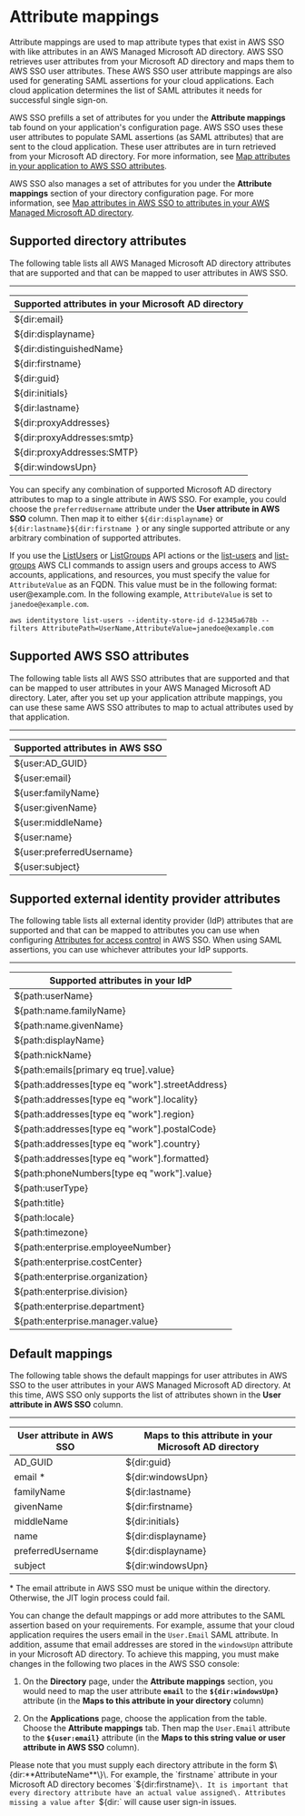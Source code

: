# Attribute mappings<a name="attributemappingsconcept"></a>

Attribute mappings are used to map attribute types that exist in AWS SSO with like attributes in an AWS Managed Microsoft AD directory\. AWS SSO retrieves user attributes from your Microsoft AD directory and maps them to AWS SSO user attributes\. These AWS SSO user attribute mappings are also used for generating SAML assertions for your cloud applications\. Each cloud application determines the list of SAML attributes it needs for successful single sign\-on\. 

AWS SSO prefills a set of attributes for you under the **Attribute mappings** tab found on your application's configuration page\. AWS SSO uses these user attributes to populate SAML assertions \(as SAML attributes\) that are sent to the cloud application\. These user attributes are in turn retrieved from your Microsoft AD directory\. For more information, see [Map attributes in your application to AWS SSO attributes](mapawsssoattributestoapp.md)\. 

AWS SSO also manages a set of attributes for you under the **Attribute mappings** section of your directory configuration page\. For more information, see [Map attributes in AWS SSO to attributes in your AWS Managed Microsoft AD directory](mapssoattributestocdattributes.md)\.

## Supported directory attributes<a name="supporteddirectoryattributes"></a>

The following table lists all AWS Managed Microsoft AD directory attributes that are supported and that can be mapped to user attributes in AWS SSO\. 


****  

| Supported attributes in your Microsoft AD directory | 
| --- | 
| $\{dir:email\} | 
| $\{dir:displayname\} | 
| $\{dir:distinguishedName\} | 
| $\{dir:firstname\} | 
| $\{dir:guid\} | 
| $\{dir:initials\} | 
| $\{dir:lastname\} | 
| $\{dir:proxyAddresses\} | 
| $\{dir:proxyAddresses:smtp\} | 
| $\{dir:proxyAddresses:SMTP\} | 
| $\{dir:windowsUpn\} | 

You can specify any combination of supported Microsoft AD directory attributes to map to a single attribute in AWS SSO\. For example, you could choose the `preferredUsername` attribute under the **User attribute in AWS SSO** column\. Then map it to either `${dir:displayname}` or `${dir:lastname}${dir:firstname }` or any single supported attribute or any arbitrary combination of supported attributes\.

If you use the [ListUsers](https://docs.aws.amazon.com/singlesignon/latest/IdentityStoreAPIReference/API_ListUsers.html) or [ListGroups](https://docs.aws.amazon.com/singlesignon/latest/IdentityStoreAPIReference/API_ListGroups.html) API actions or the [list\-users](https://docs.aws.amazon.com/cli/latest/reference/identitystore/list-users.html) and [list\-groups](https://docs.aws.amazon.com/cli/latest/reference/identitystore/list-groups.html) AWS CLI commands to assign users and groups access to AWS accounts, applications, and resources, you must specify the value for `AttributeValue` as an FQDN\. This value must be in the following format: user@example\.com\. In the following example, `AttributeValue` is set to `janedoe@example.com`\.

```
aws identitystore list-users --identity-store-id d-12345a678b --filters AttributePath=UserName,AttributeValue=janedoe@example.com
```

## Supported AWS SSO attributes<a name="supportedssoattributes"></a>

The following table lists all AWS SSO attributes that are supported and that can be mapped to user attributes in your AWS Managed Microsoft AD directory\. Later, after you set up your application attribute mappings, you can use these same AWS SSO attributes to map to actual attributes used by that application\.


****  

| Supported attributes in AWS SSO | 
| --- | 
| $\{user:AD\_GUID\} | 
| $\{user:email\} | 
| $\{user:familyName\} | 
| $\{user:givenName\} | 
| $\{user:middleName\} | 
| $\{user:name\} | 
| $\{user:preferredUsername\} | 
| $\{user:subject\} | 

## Supported external identity provider attributes<a name="supportedidpattributes"></a>

The following table lists all external identity provider \(IdP\) attributes that are supported and that can be mapped to attributes you can use when configuring [Attributes for access control](attributesforaccesscontrol.md) in AWS SSO\. When using SAML assertions, you can use whichever attributes your IdP supports\.


****  

| Supported attributes in your IdP | 
| --- | 
| $\{path:userName\} | 
| $\{path:name\.familyName\} | 
| $\{path:name\.givenName\} | 
| $\{path:displayName\} | 
| $\{path:nickName\} | 
| $\{path:emails\[primary eq true\]\.value\} | 
| $\{path:addresses\[type eq "work"\]\.streetAddress\} | 
| $\{path:addresses\[type eq "work"\]\.locality\} | 
| $\{path:addresses\[type eq "work"\]\.region\} | 
| $\{path:addresses\[type eq "work"\]\.postalCode\} | 
| $\{path:addresses\[type eq "work"\]\.country\} | 
| $\{path:addresses\[type eq "work"\]\.formatted\} | 
| $\{path:phoneNumbers\[type eq "work"\]\.value\} | 
| $\{path:userType\} | 
| $\{path:title\} | 
| $\{path:locale\} | 
| $\{path:timezone\} | 
| $\{path:enterprise\.employeeNumber\} | 
| $\{path:enterprise\.costCenter\} | 
| $\{path:enterprise\.organization\} | 
| $\{path:enterprise\.division\} | 
| $\{path:enterprise\.department\} | 
| $\{path:enterprise\.manager\.value\} | 

## Default mappings<a name="defaultattributemappings"></a>

The following table shows the default mappings for user attributes in AWS SSO to the user attributes in your AWS Managed Microsoft AD directory\. At this time, AWS SSO only supports the list of attributes shown in the **User attribute in AWS SSO** column\. 


****  

| User attribute in AWS SSO  | Maps to this attribute in your Microsoft AD directory | 
| --- | --- | 
| AD\_GUID | $\{dir:guid\} | 
| email \* | $\{dir:windowsUpn\} | 
| familyName | $\{dir:lastname\} | 
| givenName | $\{dir:firstname\} | 
| middleName | $\{dir:initials\} | 
| name | $\{dir:displayname\} | 
| preferredUsername | $\{dir:displayname\} | 
| subject | $\{dir:windowsUpn\} | 

\* The email attribute in AWS SSO must be unique within the directory\. Otherwise, the JIT login process could fail\.

You can change the default mappings or add more attributes to the SAML assertion based on your requirements\. For example, assume that your cloud application requires the users email in the `User.Email` SAML attribute\. In addition, assume that email addresses are stored in the `windowsUpn` attribute in your Microsoft AD directory\. To achieve this mapping, you must make changes in the following two places in the AWS SSO console:

1. On the **Directory** page, under the **Attribute mappings** section, you would need to map the user attribute **`email`** to the **`${dir:windowsUpn}`** attribute \(in the **Maps to this attribute in your directory** column\)

1. On the **Applications** page, choose the application from the table\. Choose the **Attribute mappings** tab\. Then map the `User.Email` attribute to the **`${user:email}`** attribute \(in the **Maps to this string value or user attribute in AWS SSO** column\)\.

Please note that you must supply each directory attribute in the form $\{dir:**AttributeName**\}\. For example, the `firstname` attribute in your Microsoft AD directory becomes `${dir:firstname}`\. It is important that every directory attribute have an actual value assigned\. Attributes missing a value after `${dir:` will cause user sign\-in issues\.